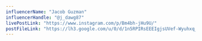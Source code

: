 ```yaml
---
influencerName: "Jacob Guzman"
influencerHandle: "@j_dawg87"
livePostLink: "https://www.instagram.com/p/Bm4bh-jHu9U/"
postFileLink: "https://lh3.google.com/u/0/d/1n5RPIRsEEEIgjsUVef-Wyuhxq_1QzzuO"
---
```

